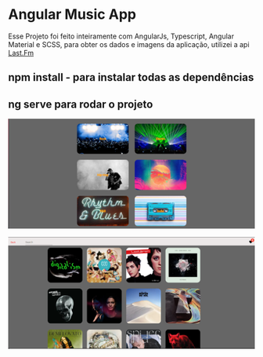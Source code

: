 # Angular Music App 

Esse Projeto foi feito inteiramente com AngularJs, Typescript, Angular Material e SCSS, para obter os dados e imagens da aplicação, utilizei a api [Last.Fm](https://www.last.fm/api)  

## npm install - para instalar todas as dependências

## ng serve para rodar o projeto



![App Images](/src/assets/1.1.png)


![App Images](/src/assets/1.2.png)